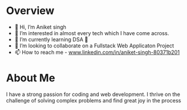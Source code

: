# Overview
- 👋 Hi, I’m Aniket singh
- 👀 I’m interested in almost every tech which I have come across.
- 🌱 I’m currently learning DSA 🤯
- 💞️ I’m looking to collaborate on a Fullstack Web Applicaton Project
- 📫 How to reach me - www.linkedin.com/in/aniket-singh-80371b201


# About Me
  I have a strong passion for coding and web development. 
  I thrive on the challenge of solving complex problems and find great joy in the process
<!---
Aniket-git-hub/Aniket-git-hub is a ✨ special ✨ repository because its `README.md` (this file) appears on your GitHub profile.
You can click the Preview link to take a look at your changes.
--->
